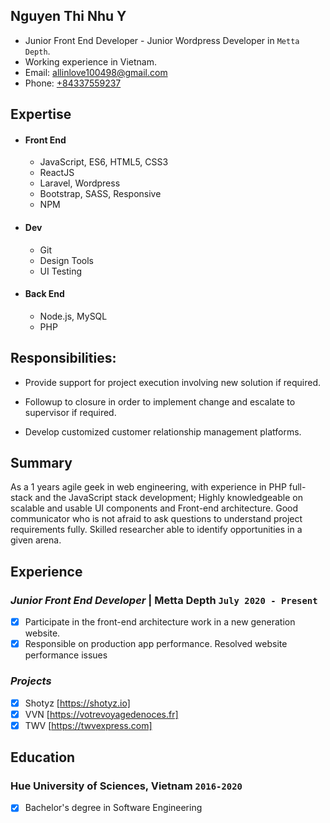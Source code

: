 ## Nguyen Thi Nhu Y

* Junior Front End Developer - Junior Wordpress Developer in `Metta Depth`.
* Working experience in Vietnam.
* Email: [allinlove100498@gmail.com](mailto:allinlove100498@gmail.com)
* Phone: [+84337559237](tel:+84337559237)

## Expertise

* #### Front End
	* JavaScript, ES6, HTML5, CSS3
	* ReactJS
	* Laravel, Wordpress
	* Bootstrap, SASS, Responsive
  	* NPM

* #### Dev
	* Git
	* Design Tools
	* UI Testing
	
* #### Back End
	* Node.js, MySQL
	* PHP

## Responsibilities:

- Provide support for project execution involving new solution if required.

- Followup to closure in order to implement change and escalate to supervisor if required.

- Develop customized customer relationship management platforms.

## Summary

As a 1 years agile geek in web engineering, with experience in PHP full-stack and the JavaScript stack development;
Highly knowledgeable on scalable and usable UI components and Front-end architecture.
Good communicator who is not afraid to ask questions to understand project requirements fully.
Skilled researcher able to identify opportunities in a given arena.

## Experience

### *Junior Front End Developer* | Metta Depth `July 2020 - Present`

- [x] Participate in the front-end architecture work in a new generation website.
- [x] Responsible on production app performance. Resolved website performance issues

### *Projects*

- [x] Shotyz [https://shotyz.io]
- [x] VVN [https://votrevoyagedenoces.fr]
- [x] TWV [https://twvexpress.com]

## Education

### Hue University of Sciences, Vietnam `2016-2020`
- [x] Bachelor's degree in Software Engineering

